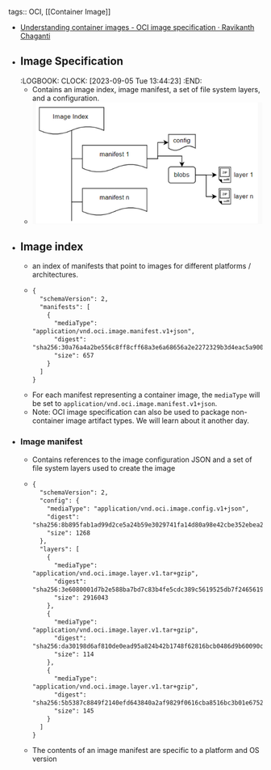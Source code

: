 tags:: OCI, [[Container Image]]

- [Understanding container images - OCI image specification · Ravikanth Chaganti](https://ravichaganti.com/blog/2022-10-28-understanding-container-images-oci-image-specification/)
- ## Image Specification
  :LOGBOOK:
  CLOCK: [2023-09-05 Tue 13:44:23]
  :END:
	- Contains an image index, image manifest, a set of file system layers, and a configuration.
	- ![image.png](../assets/image_1693914342614_0.png)
- ## Image index
	- an index of manifests that point to images for different platforms / architectures.
	- ```
	  {
	    "schemaVersion": 2,
	    "manifests": [
	      {
	        "mediaType": "application/vnd.oci.image.manifest.v1+json",
	        "digest": "sha256:30a76a4a2be556c8ff8cff68a3e6a68656a2e2272329b3d4eac5a90072929f7c",
	        "size": 657
	      }
	    ]
	  }
	  ```
	- For each manifest representing a container image, the `mediaType` will be set to `application/vnd.oci.image.manifest.v1+json`.
	- Note: OCI image specification can also be used to package non-container 
	  image artifact types. We will learn about it another day.
- ### Image manifest
	- Contains references to the image configuration JSON and a set of file system layers used to create the image
	- ```
	  {
	    "schemaVersion": 2,
	    "config": {
	      "mediaType": "application/vnd.oci.image.config.v1+json",
	      "digest": "sha256:8b895fab1ad99d2ce5a24b59e3029741fa14d80a98e42cbe352ebea2f64b4446",
	      "size": 1268
	    },
	    "layers": [
	      {
	        "mediaType": "application/vnd.oci.image.layer.v1.tar+gzip",
	        "digest": "sha256:3e6080001d7b2e588ba7bd7c83b4fe5cdc389c5619525db7f24656198f7d44ab",
	        "size": 2916043
	      },
	      {
	        "mediaType": "application/vnd.oci.image.layer.v1.tar+gzip",
	        "digest": "sha256:da30198d6af810de0ead95a824b42b1748f62816bcb0486d9b60090c70e02759",
	        "size": 114
	      },
	      {
	        "mediaType": "application/vnd.oci.image.layer.v1.tar+gzip",
	        "digest": "sha256:5b5387c8849f2140efd643840a2af9829f0616cba8516bc3b01e67529a80406b",
	        "size": 145
	      }
	    ]
	  }
	  ```
	- The contents of an image manifest are specific to a platform and OS version